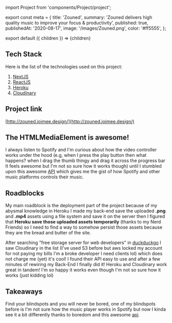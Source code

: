 import Project from 'components/Project/project';

export const meta = {
  title: 'Zouned',
  summary: 'Zouned delivers high quality music to improve your focus & productivity',
  published: true,
  publishedAt: '2020-08-17',
  image: '/images/Zouned.png',
  color: '#ff5555',
};

export default ({ children }) => <Project meta={meta}>{children}</Project>

## Tech Stack

Here is the list of the technologies used on this project:

1. [NextJS](https://nextjs.org/)
2. [ReactJS](https://reactjs.org/)
3. [Heroku](https://www.heroku.com/)
4. [Cloudinary](https://cloudinary.com/)

## Project link
[http://zouned.joimee.design/](http://zouned.joimee.design/)

## The HTMLMediaElement is awesome!
I always listen to Spotify and I'm curious about how the video controller works
under the hood (e.g, when I press the play button then what happens? when I
drag the thumb thingy and drag it across the progress bar It feels awesome but
I'm not so sure how it works though) until I stumbled upon this awesome
[API](https://en.wikipedia.org/wiki/Application_programming_interface) which
gives me the gist of how Spotify and other music platforms controls their music.

## Roadblocks
My main roadblock is the deployment part of the project because of my abysmal
knowledge in Heroku I made my back-end save the uploaded **.png** and **.mp4**
assets using a file system and save it on the server then I figured that
**Heroku save those uploaded assets temporarily** (thanks to my Nerd Friends)
so I need to find a way to somehow persist those assets because they are the
bread and butter of the site.

After searching "free storage server for web
developers" in [duckduckgo](https://duckduckgo.com/) I saw Cloudinary in the list (I've used S3 before but aws locked my
account for not paying my bills I'm a broke developer I need clients lol) which
does not charge me (yet) it's cool! I found their API easy to use and after a
few minutes of rewiring my Back-End I finally did it! Heroku and Cloudinary
work great in tandem! I'm so happy it works even though I'm not so sure how it
works (just kidding lol)

## Takeaways
Find your blindspots and you will never be bored, one of my blindspots before
is I'm not sure how the music player works in Spotify but now I kinda see it a
bit differently thanks to boredom and this awesome [api](https://developer.mozilla.org/en-US/docs/Web/API/HTMLMediaElement).
